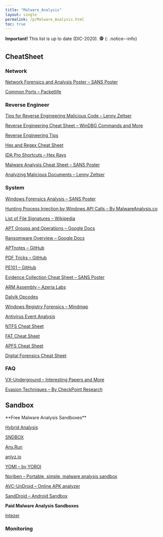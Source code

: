 ```yaml
---
title: "Malware_Analysis"
layout: single
permalink: /p/Malware_Analysis.html
toc: true
---
```


**Important!** This list is up to date (DIC-2020). 🕵
{: .notice--info}

<h2>CheatSheet</h2>

<h3>Network</h3>

<a href="https://www.dfir.training/resources/downloads/cheatsheets-infographics/239-network-forensics-sans/file">Network Forensics and Analysis Poster – SANS Poster</a>

<a href="https://packetlife.net/media/library/23/common-ports.pdf">Common Ports – Packetlife</a>

<h3>Reverse Engineer</h3>

<a href="https://zeltser.com/media/docs/reverse-engineering-malicious-code-tips.pdf">Tips for Reverse Engineering Malicious Code – Lenny Zeltser</a>

<a href="https://malwareanalysis.co/wp-content/uploads/2020/05/cheat-sheet-reverse-v5.png">Reverse Engineering Cheat Sheet – WinDBG Commands and More</a>

<a href="https://malwareanalysis.co/wp-content/uploads/2020/05/reverse-engineering-malicious-code-tips.pdf">Reverse Engineering Tips</a>

<a href="https://malwareanalysis.co/wp-content/uploads/2020/05/hex_file_and_regex_cheat_sheet.pdf">Hex and Regex Cheat Sheet</a>

<a href="https://www.hex-rays.com/products/ida/support/freefiles/IDA_Pro_Shortcuts.pdf">IDA Pro Shortcuts – Hex Rays</a>

<a href="https://digital-forensics.sans.org/media/malware-analysis-cheat-sheet.pdf">Malware Analysis Cheat Sheet – SANS Poster</a>

<a href="https://zeltser.com/media/docs/analyzing-malicious-document-files.pdf">Analyzing Malicious Documents – Lenny Zeltser</a>

<h3>System</h3>

<a href="https://www.sans.org/security-resources/posters/windows-forensic-analysis/170/download">Windows Forensics Analysis – SANS Poster</a>

<a href="https://malwareanalysis.co/wp-content/uploads/2019/11/Hunting-Process-Injection-by-Windows-API-Calls.pdf">Hunting Process Injection by Windows API Calls – By MalwareAnalysis.co</a>

<a href="https://en.wikipedia.org/wiki/List_of_file_signatures">List of File Signatures – Wikipedia</a>

<a href="https://docs.google.com/spreadsheets/d/1H9_xaxQHpWaa4O_Son4Gx0YOIzlcBWMsdvePFX68EKU/pubhtml">APT Groups and Operations – Google Docs</a>

<a href="https://docs.google.com/spreadsheets/d/1TWS238xacAto-fLKh1n5uTsdijWdCEsGIM0Y0Hvmc5g/pubhtml">Ransomware Overview – Google Docs</a>

<a href="https://github.com/kbandla/APTnotes">APTnotes – GitHub</a>

<a href="https://github.com/corkami/docs/blob/master/PDF/PDF.md">PDF Tricks – GitHub</a>

<a href="https://github.com/corkami/pics/blob/master/binary/pe101/pe101.pdf">PE101 – GitHub</a>

<a href="https://malwareanalysis.co/wp-content/uploads/2020/05/evidence_collection_cheat_sheet.pdf">Evidence Collection Cheat Sheet – SANS Poster</a>

<a href="https://azeria-labs.com/assembly-basics-cheatsheet/">ARM Assembly – Azeria Labs</a>

<a href="http://pallergabor.uw.hu/androidblog/dalvik_opcodes.html">Dalvik Opcodes</a>

<a href="https://malwareanalysis.co/wp-content/uploads/2020/05/mindmap-forensics-windows-registry-cheat-sheet-1-1024.jpg">Windows Registry Forensics – Mindmap</a>

<a href="https://malwareanalysis.co/wp-content/uploads/2020/05/av_1_5.png">Antivirus Event Analysis</a>

<a href="https://malwareanalysis.co/wp-content/uploads/2020/05/ntfs_cheat_sheets.pdf">NTFS Cheat Sheet</a>

<a href="https://malwareanalysis.co/wp-content/uploads/2020/05/FAT_cheatsheet.pdf">FAT Cheat Sheet</a>

<a href="https://malwareanalysis.co/wp-content/uploads/2020/05/apfsreferencesheet.jpg">APFS Cheat Sheet</a>

<a href="https://malwareanalysis.co/wp-content/uploads/2020/05/cheat-sheet-digital-forensics-process1.jpg">Digital Forensics Cheat Sheet</a>
  
  
<h3>FAQ</h3>

<a href="https://vxug.fakedoma.in/papers.html">VX-Underground – Interesting Papers and More</a>

<a href="https://evasions.checkpoint.com/">Evasion Techniques – By CheckPoint Research</a>

<h2>Sandbox</h2>
**Free Malware Analysis Sandboxes**

<a href="https://www.hybrid-analysis.com/">Hybrid Analysis</a>

<a href="https://app.sndbox.com/">SNDBOX</a>

<a href="https://app.any.run/">Any.Run</a>

<a href="https://sandbox.anlyz.io/">anlyz.io</a>

<a href="https://yomi.yoroi.company/upload">YOMI – by YOROI</a>

<a href="https://github.com/Rurik/Noriben">Noriben – Portable, simple, malware analysis sandbox</a>

<a href="https://undroid.av-comparatives.info/">AVC-UnDroid – Online APK analyzer</a>

<a href="http://sanddroid.xjtu.edu.cn/#upload">SandDroid – Android Sandbox</a>

**Paid Malware Analysis Sandboxes**

<a href="https://www.hybrid-analysis.com/">Intezer</a>



<h3>Monitoring</h3>
